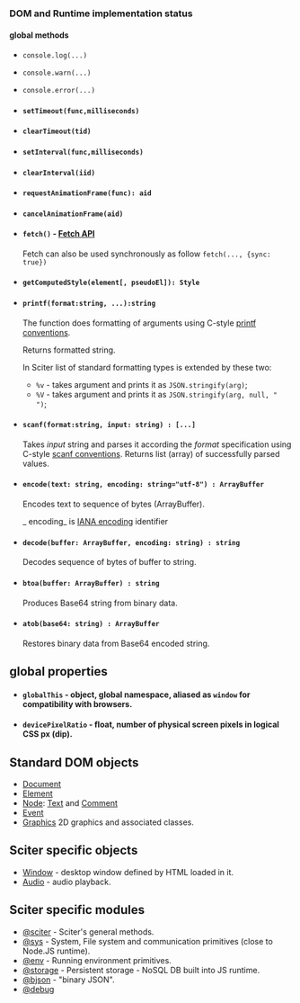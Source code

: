 ### DOM and Runtime implementation status

#### global methods

* `console.log(...)`
* `console.warn(...)`
* `console.error(...)`

* #### `setTimeout(func,milliseconds)`

* #### `clearTimeout(tid)`

* #### `setInterval(func,milliseconds)`

* #### `clearInterval(iid)`

* #### `requestAnimationFrame(func): aid`

* #### `cancelAnimationFrame(aid)`

* #### `fetch()` - [Fetch API](https://developer.mozilla.org/en-US/docs/Web/API/Fetch_API)

  Fetch can also be used synchronously as follow
  `fetch(..., {sync: true})`

* #### `getComputedStyle(element[, pseudoEl]): Style`

* #### `printf(format:string, ...):string` 
  
  The function does formatting of arguments using C-style [printf conventions](https://en.cppreference.com/w/cpp/io/c/fprintf).
  
  Returns formatted string.

  In Sciter list of standard formatting types is extended by these two: 

  * `%v` - takes argument and prints it as `JSON.stringify(arg)`;
  * `%V` - takes argument and prints it as `JSON.stringify(arg, null, "  ")`;

* #### `scanf(format:string, input: string) : [...]`

  Takes *input* string and parses it according the *format* specification using C-style [scanf conventions](https://en.cppreference.com/w/c/io/fscanf). Returns list (array) of successfully parsed values. 

* #### `encode(text: string, encoding: string="utf-8") : ArrayBuffer` 

  Encodes text to sequence of bytes (ArrayBuffer). 

  _ encoding_ is [IANA encoding](https://www.iana.org/assignments/character-sets/character-sets.xhtml) identifier 

* #### `decode(buffer: ArrayBuffer, encoding: string) : string`

  Decodes sequence of bytes of buffer to string.

* #### `btoa(buffer: ArrayBuffer) : string`

  Produces Base64 string from binary data. 

* #### `atob(base64: string) : ArrayBuffer`

  Restores binary data from Base64 encoded string.  

## global properties

* #### `globalThis` - object, global namespace, aliased as `window` for compatibility with browsers.

* #### `devicePixelRatio` - float, number of physical screen pixels in logical CSS px (dip).

## Standard DOM objects

* [Document](Document.md)
* [Element](Element.md)
* [Node](Node.md): [Text](Node.md#Text) and [Comment](Node.md#Comment)
* [Event](Event.md)
* [Graphics](graphics/README.md) 2D graphics and associated classes.

## Sciter specific objects

* [Window](Window.md) - desktop window defined by HTML loaded in it. 
* [Audio](Audio.md) - audio playback. 

## Sciter specific modules

* [@sciter](module-sciter.md) - Sciter's general methods.
* [@sys](module-sys.md) - System, File system and communication primitives (close to Node.JS runtime).
* [@env](module-env.md) - Running environment primitives.
* [@storage](storage/README.md) - Persistent storage - NoSQL DB built into JS runtime.
* [@bjson](module-bjson.md) - "binary JSON".
* [@debug](module-debug.md)

